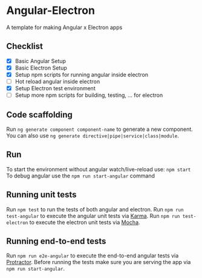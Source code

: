 # Angular-Electron

A template for making Angular x Electron apps

## Checklist

* [x] Basic Angular Setup
* [x] Basic Electron Setup
* [x] Setup npm scripts for running angular inside electron
* [ ] Hot reload angular inside electron
* [x] Setup Electron test environment
* [ ] Setup more npm scripts for building, testing, ... for electron

## Code scaffolding

Run `ng generate component component-name` to generate a new component. You can also use `ng generate directive|pipe|service|class|module`.

## Run

To start the environment without angular watch/live-reload use: `npm start`
To debug angular use the `npm run start-angular` command

## Running unit tests

Run `npm test` to run the tests of both angular and electron.
Run `npm run test-angular` to execute the angular unit tests via [Karma](https://karma-runner.github.io).
Run `npm run test-electron` to execute the electron unit tests via [Mocha](http://mochajs.org/).

## Running end-to-end tests

Run `npm run e2e-angular` to execute the end-to-end angular tests via [Protractor](http://www.protractortest.org/).
Before running the tests make sure you are serving the app via `npm run start-angular`.